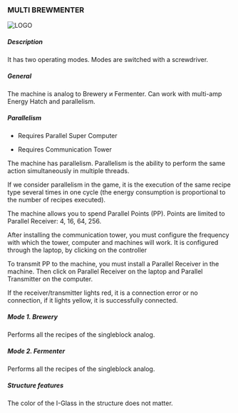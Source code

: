 ### MULTI BREWMENTER
![LOGO](https://gtimpact.space/media/gregtech/ParBrew.png)
##### Description
It has two operating modes. Modes are switched with a screwdriver.
##### General
The machine is analog to Brewery и Fermenter. Can work with multi-amp Energy Hatch and parallelism.
##### Parallelism
- Requires Parallel Super Computer

- Requires Communication Tower

The machine has parallelism. Parallelism is the ability to perform the same action simultaneously in multiple threads.

If we consider parallelism in the game, it is the execution of the same recipe type several times in one cycle (the energy consumption is proportional to the number of recipes executed).
The machine allows you to spend Parallel Points (PP). Points are limited to Parallel Receiver: 4, 16, 64, 256.

After installing the communication tower, you must configure the frequency with which the tower, computer and machines will work. It is configured through the laptop, by clicking on the controller
To transmit PP to the machine, you must install a Parallel Receiver in the machine. Then click on Parallel Receiver on the laptop and Parallel Transmitter on the computer.

If the receiver/transmitter lights red, it is a connection error or no connection, if it lights yellow, it is successfully connected.
##### Mode 1. Brewery
Performs all the recipes of the singleblock analog.
##### Mode 2. Fermenter
Performs all the recipes of the singleblock analog.
##### Structure features
The color of the I-Glass in the structure does not matter.
